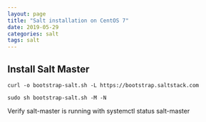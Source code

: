 ```yaml
---
layout: page
title: "Salt installation on CentOS 7"
date: 2019-05-29
categories: salt
tags: salt
---
```


## Install Salt Master
```console 
curl -o bootstrap-salt.sh -L https://bootstrap.saltstack.com
```
```console
sudo sh bootstrap-salt.sh -M -N 
````

Verify salt-master is running with systemctl status salt-master